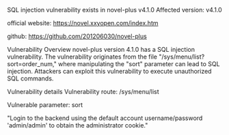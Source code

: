 SQL injection vulnerability exists in novel-plus v4.1.0
Affected version: v4.1.0

official website: https://novel.xxyopen.com/index.htm

github: https://github.com/201206030/novel-plus

Vulnerability Overview
novel-plus version 4.1.0 has a SQL injection vulnerability. The vulnerability originates from the file "/sys/menu/list?sort=order_num," where manipulating the "sort" parameter can lead to SQL injection. Attackers can exploit this vulnerability to execute unauthorized SQL commands.

Vulnerability details
Vulnerability route: /sys/menu/list

Vulnerable parameter: sort

"Login to the backend using the default account username/password 'admin/admin' to obtain the administrator cookie."
